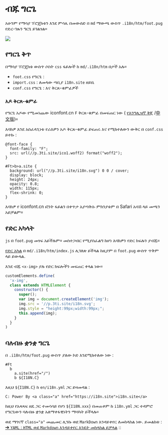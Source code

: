 # ብጁ ግርጌ

አሁንም የማሳያ ፕሮጄክቱን እንደ ምሳሌ በመውሰድ በ `md` ማውጫ ውስጥ `.i18n/htm/foot.pug` የድረ-ገጹን ግርጌ ይገልፃል።

![](https://p.3ti.site/1721286077.avif)

## የግርጌ ቅጥ

በማሳያ ፕሮጄክቱ ውስጥ ሶስት `css` ፋይሎች ከ `md/.i18n/htm` በታች አሉ።

* `foot.css` የግርጌ :
* `import.css` : ለመላው ጣቢያ `i18n.site` ዘይቤ
* `conf.css` የግርጌ : እና ቅርጸ-ቁምፊዎች

### አዶ ቅርጸ-ቁምፊ

የግርጌ አዶው የሚመነጨው iconfont.cn `F` ቅርጸ-ቁምፊ በመፍጠር ነው ( [የእንግሊዝኛ ቅጂ](https://www.iconfont.cn/?lang=en-us) /[中文版](https://www.iconfont.cn/?lang=zh))።

እባክዎ እንደ አስፈላጊነቱ የራስዎን አዶ ቅርጸ-ቁምፊ ይፍጠሩ እና የሚከተለውን ውቅር በ `conf.css` ይተኩ :

```
@font-face {
  font-family: "F";
  src: url(//p.3ti.site/ico1.woff2) format("woff2");
}

#Ft>b>a.site {
  background: url("//p.3ti.site/i18n.svg") 0 0 / cover;
  display: block;
  height: 24px;
  opacity: 0.8;
  width: 115px;
  flex-shrink: 0;
}
```

እባክዎ የ iconfont.cn ፎንት ፋይልን በቀጥታ አያጣቅሱ ምክንያቱም በ Safari አሳሽ ላይ መጫን አይቻልም።

## የድር አካላት

`js` በ `foot.pug` መፃፍ አይችሉም። መስተጋብር የሚያስፈልግ ከሆነ እባክዎን የድር ክፍሉን ያብጁ።

[የድር አካል](https://www.freecodecamp.org/news/build-your-first-web-component/) በ `md/.i18n/htm/index.js` ሊገለጽ ይችላል ከዚያም በ `foot.pug` ውስጥ ጥቅም ላይ ይውላል.

እንደ ብጁ `<x-img>` ያሉ የድር ክፍሎችን መፍጠር ቀላል ነው።

```js
customElements.define(
  'x-img',
  class extends HTMLElement {
    constructor() {
      super();
      var img = document.createElement('img');
      img.src = '//p.3ti.site/i18n.svg';
      img.style = "height:99px;width:99px;";
      this.append(img);
    }
  }
)
```

## ባለብዙ ቋንቋ ግርጌ

በ `.i18n/htm/foot.pug` ውስጥ ያለው ኮድ እንደሚከተለው ነው :

```
#Ft
  b
    a.site(href="/")
    b ${I18N.C}
```

እዚህ `${I18N.C}` ከ `en/i18n.yml` ጋር ይዛመዳል :

```
C: Power By <a class="a" href="https://i18n.site">i18n.site</a>
```

ከዚህ የአጻጻፍ ዘዴ ጋር ተመሳሳይ የሆነ `${I18N.xxx}` በመጠቀም ከ `i18n.yml` ጋር ተዳምሮ የግርጌውን ባለብዙ ቋንቋ አለማቀፋዊነትን ማሳካት ይችላሉ።

ወደ ማገናኛ `class="a"` መጨመር ሊንኩ ወደ `MarkDown` እንዳይቀየር ለመከላከል ነው. ይመልከቱ :
 [➔ `YAML` : `HTML` ወደ `Markdown` እንዳይቀየር እንዴት መከላከል ይቻላል](/i18/qa#H2) ::